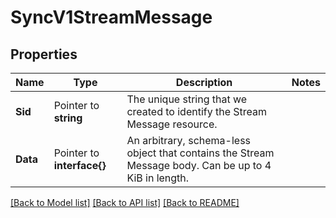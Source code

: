 # SyncV1StreamMessage

## Properties

Name | Type | Description | Notes
------------ | ------------- | ------------- | -------------
**Sid** | Pointer to **string** | The unique string that we created to identify the Stream Message resource. |
**Data** | Pointer to **interface{}** | An arbitrary, schema-less object that contains the Stream Message body. Can be up to 4 KiB in length. |

[[Back to Model list]](../README.md#documentation-for-models) [[Back to API list]](../README.md#documentation-for-api-endpoints) [[Back to README]](../README.md)


